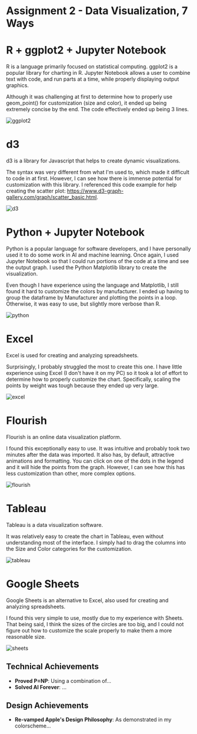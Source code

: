 Assignment 2 - Data Visualization, 7 Ways  
===

# R + ggplot2 + Jupyter Notebook

R is a language primarily focused on statistical computing. ggplot2 is a popular library for charting in R. Jupyter Notebook allows a user to combine text with code, and run parts at a time, while properly displaying output graphics.

Although it was challenging at first to determine how to properly use geom_point() for customization (size and color), it ended up being extremely concise by the end. The code effectively ended up being 3 lines.

![ggplot2](/r-ggplot/r%20ggplot%20graph.PNG)

# d3
d3 is a library for Javascript that helps to create dynamic visualizations.

The syntax was very different from what I'm used to, which made it difficult to code in at first. However, I can see how there is immense potential for customization with this library. I referenced this code example for help creating the scatter plot: https://www.d3-graph-gallery.com/graph/scatter_basic.html.

![d3](/img/d3graph.PNG)

# Python + Jupyter Notebook

Python is a popular language for software developers, and I have personally used it to do some work in AI and machine learning. Once again, I used Jupyter Notebook so that I could run portions of the code at a time and see the output graph. I used the Python Matplotlib library to create the visualization.

Even though I have experience using the language and Matplotlib, I still found it hard to customize the colors by manufacturer. I ended up having to group the dataframe by Manufacturer and plotting the points in a loop. Otherwise, it was easy to use, but slightly more verbose than R.

![python](/python/python%20graph.PNG)

# Excel

Excel is used for creating and analyzing spreadsheets. 

Surprisingly, I probably struggled the most to create this one. I have little experience using Excel (I don't have it on my PC) so it took a lot of effort to determine how to properly customize the chart. Specifically, scaling the points by weight was tough because they ended up very large.

![excel](/excel/graph.PNG)

# Flourish

Flourish is an online data visualization platform.

I found this exceptionally easy to use. It was intuitive and probably took two minutes after the data was imported. It also has, by default, attractive animations and formatting. You can click on one of the dots in the legend and it will hide the points from the graph. However, I can see how this has less customization than other, more complex options.

![flourish](/flourish/Flourish%20Graph.png)

# Tableau

Tableau is a data visualization software.

It was relatively easy to create the chart in Tableau, even without understanding most of the interface. I simply had to drag the columns into the Size and Color categories for the customization.

![tableau](/tableau/tableau%20graph.PNG)

# Google Sheets

Google Sheets is an alternative to Excel, also used for creating and analyzing spreadsheets.

I found this very simple to use, mostly due to my experience with Sheets. That being said, I think the sizes of the circles are too big, and I could not figure out how to customize the scale properly to make them a more reasonable size.

![sheets](/google%20sheets/graph.PNG)

## Technical Achievements
- **Proved P=NP**: Using a combination of...
- **Solved AI Forever**: ...

## Design Achievements
- **Re-vamped Apple's Design Philosophy**: As demonstrated in my colorscheme...
